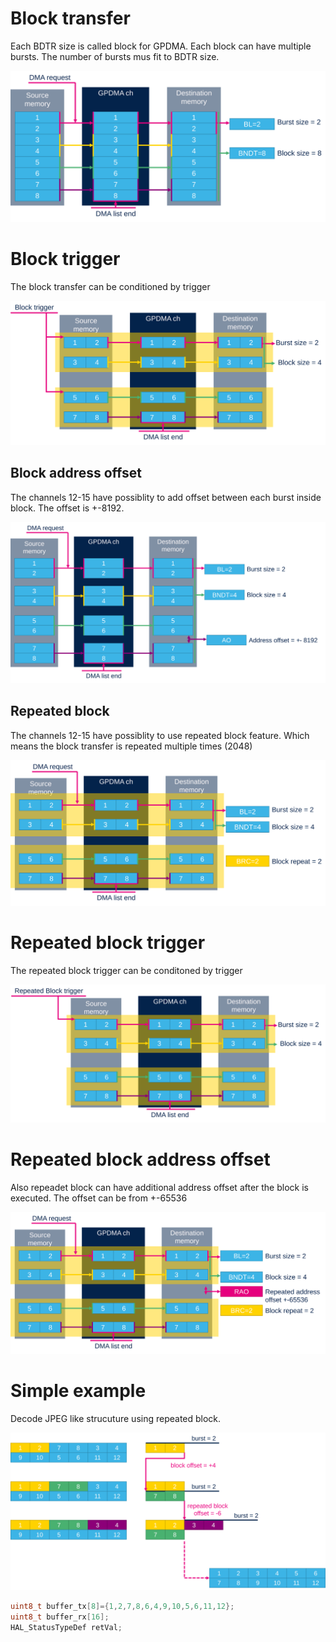 # Block transfer

Each BDTR size is called block for GPDMA. 
Each block can have multiple bursts. The number of bursts mus fit to BDTR size. 

![Block](./img/19.svg)

# Block trigger

The block transfer can be conditioned by trigger

![Block trigger](./img/25.svg)

## Block address offset

The channels 12-15 have possiblity to add offset between each burst inside block. The offset is +-8192.

![Block offset](./img/20.svg)

## Repeated block

The channels 12-15 have possiblity to use repeated block feature. Which means the block transfer is repeated multiple times (2048)

![repeated block](./img/21.svg)

# Repeated block trigger

The repeated block trigger can be conditoned by trigger

![repeated block trigger](./img/26.svg)

# Repeated block address offset

Also repeadet block can have additional address offset after the block is executed. 
The offset can be from +-65536

![repeated block address offset](./img/22.svg)

# Simple example

Decode JPEG like strucuture using repeated block. 

![gpdma 2d example](./img/23.svg)

```c
uint8_t buffer_tx[8]={1,2,7,8,6,4,9,10,5,6,11,12};
uint8_t buffer_rx[16];
HAL_StatusTypeDef retVal;
```